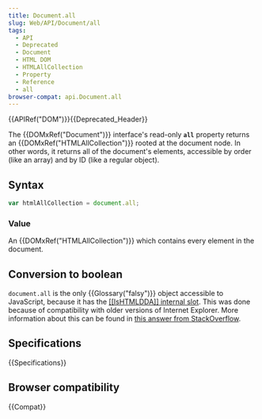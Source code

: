 ```yaml
---
title: Document.all
slug: Web/API/Document/all
tags:
  - API
  - Deprecated
  - Document
  - HTML DOM
  - HTMLAllCollection
  - Property
  - Reference
  - all
browser-compat: api.Document.all
---
```

{{APIRef("DOM")}}{{Deprecated_Header}}

The {{DOMxRef("Document")}} interface's read-only **`all`**
property returns an {{DOMxRef("HTMLAllCollection")}} rooted at the document node. In
other words, it returns all of the document's elements, accessible by order (like an
array) and by ID (like a regular object).

## Syntax

```js
var htmlAllCollection = document.all;
```

### Value

An {{DOMxRef("HTMLAllCollection")}} which contains every element in the document.

## Conversion to boolean

`document.all` is the only {{Glossary("falsy")}} object accessible to
JavaScript, because it has the [\[\[IsHTMLDDA\]\] internal
slot](https://tc39.es/ecma262/#sec-IsHTMLDDA-internal-slot). This was done because of compatibility with older versions of Internet
Explorer. More information about this can be found in [this answer from StackOverflow](https://stackoverflow.com/a/62005426).

## Specifications

{{Specifications}}

## Browser compatibility

{{Compat}}
